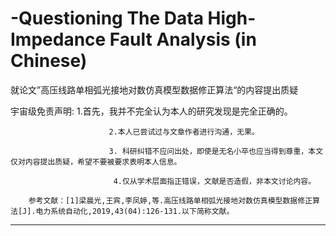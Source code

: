 # -Questioning The Data High-Impedance Fault Analysis (in Chinese)
就论文”高压线路单相弧光接地对数仿真模型数据修正算法“的内容提出质疑

宇宙级免责声明:
                          1.首先，我并不完全认为本人的研究发现是完全正确的。

                          2.本人已尝试过与文章作者进行沟通，无果。

                          3. 科研纠错不应问出处，即使是无名小卒也应当得到尊重，本文仅对内容提出质疑，希望不要被要求表明本人信息。

                           4.仅从学术层面指正错误，文献是否造假，非本文讨论内容。

        参考文献：[1]梁晨光,王宾,李凤婷,等.高压线路单相弧光接地对数仿真模型数据修正算法[J].电力系统自动化,2019,43(04):126-131.以下简称文献。

-------------------------------------------------------------------------------------------------------------------------------------
